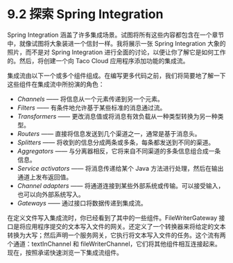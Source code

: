 # 9.2 探索 Spring Integration

Spring Integration 涵盖了许多集成场景。试图将所有这些内容都包含在一个章节中，就像试图将大象装进一个信封一样。我将展示一张 Spring Integration 大象的照片，而不是对 Spring Integration 进行全面的讨论，以便让你了解它是如何工作的。然后，将创建一个向 Taco Cloud 应用程序添加功能的集成流。

集成流由以下一个或多个组件组成。在编写更多代码之前，我们将简要地了解一下这些组件在集成流中所扮演的角色：

* _Channels_ —— 将信息从一个元素传递到另一个元素。
* _Filters_ —— 有条件地允许基于某些标准的消息通过流。
* _Transformers_ —— 更改消息值或将消息有效负载从一种类型转换为另一种类型。
* _Routers_ —— 直接将信息发送到几个渠道之一，通常是基于消息头。
* _Splitters_ —— 将收到的信息分成两条或多条，每条都发送到不同的渠道。
* _Aggregators_ —— 与分离器相反，它将来自不同渠道的多条信息组合成一条信息。
* _Service activators_ —— 将消息传递给某个 Java 方法进行处理，然后在输出通道上发布返回值。
* _Channel adapters_ —— 将通道连接到某些外部系统或传输。可以接受输入，也可以向外部系统写入。
* _Gateways_ —— 通过接口将数据传递到集成流。

在定义文件写入集成流时，你已经看到了其中的一些组件。FileWriterGateway 接口是将应用程序提交的文本写入文件的网关。还定义了一个转换器来将给定的文本转换为大写；然后声明一个服务网关，它执行将文本写入文件的任务。这个流有两个通道：textInChannel 和 fileWriterChannel，它们将其他组件相互连接起来。现在，按照承诺快速浏览一下集成流组件。

